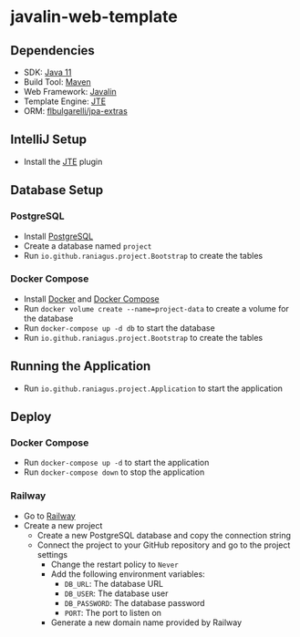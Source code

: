 # javalin-web-template

## Dependencies

- SDK: [Java 11](https://www.oracle.com/java/technologies/javase-jdk11-downloads.html)
- Build Tool: [Maven](https://maven.apache.org/download.cgi)
- Web Framework: [Javalin](https://javalin.io/)
- Template Engine: [JTE](https://jte.gg/)
- ORM: [flbulgarelli/jpa-extras](https://github.com/flbulgarelli/jpa-extras)

## IntelliJ Setup

- Install the [JTE](https://plugins.jetbrains.com/plugin/13407-jte) plugin

## Database Setup

### PostgreSQL

- Install [PostgreSQL](https://www.postgresql.org/download/)
- Create a database named `project`
- Run `io.github.raniagus.project.Bootstrap` to create the tables

### Docker Compose

- Install [Docker](https://docs.docker.com/get-docker/) and
  [Docker Compose](https://docs.docker.com/compose/install/)
- Run `docker volume create --name=project-data` to create a volume for the database
- Run `docker-compose up -d db` to start the database
- Run `io.github.raniagus.project.Bootstrap` to create the tables

## Running the Application

- Run `io.github.raniagus.project.Application` to start the application

## Deploy

### Docker Compose

- Run `docker-compose up -d` to start the application
- Run `docker-compose down` to stop the application


### Railway

- Go to [Railway](https://railway.app/)
- Create a new project
  - Create a new PostgreSQL database and copy the connection string
  - Connect the project to your GitHub repository and go to the project settings
    - Change the restart policy to `Never`
    - Add the following environment variables:
      - `DB_URL`: The database URL
      - `DB_USER`: The database user
      - `DB_PASSWORD`: The database password
      - `PORT`: The port to listen on
    - Generate a new domain name provided by Railway

